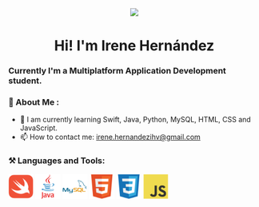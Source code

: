 <div id="header" align="center">
    <img src="https://media.giphy.com/media/L1R1tvI9svkIWwpVYr/giphy.gif" width="300"/>
    <h1 align="center">Hi! I'm Irene Hernández</h1>
    <h3 align="left">Currently I'm a Multiplatform Application Development student.</h3>
</div>

### 📖 About Me :

- 🌱 I am currently learning Swift, Java, Python, MySQL, HTML, CSS and JavaScript.
- 📫 How to contact me: irene.hernandezihv@gmail.com

<div align="left">
    <h3>⚒ Languages and Tools:</h3>
    <div>
        <img src="https://github.com/devicons/devicon/blob/master/icons/swift/swift-original.svg" title="Swift" alt="Swift" width="50" height="50">
        <img src="https://github.com/devicons/devicon/blob/master/icons/java/java-original-wordmark.svg" title="Java" alt="Java" width="50" height="50">
        <img src="https://github.com/devicons/devicon/blob/master/icons/mysql/mysql-original-wordmark.svg" title="MySQL" alt="MySQL" width="50" height="50">
        <img src="https://github.com/devicons/devicon/blob/master/icons/html5/html5-original.svg" title="HTML5" alt="HTML5" width="50" height="50">
        <img src="https://github.com/devicons/devicon/blob/master/icons/css3/css3-original.svg" title="CSS" alt="CSS" width="50" height="50">
        <img src="https://github.com/devicons/devicon/blob/master/icons/javascript/javascript-original.svg" title="JavaScript" alt="JavaScript" width="50" height="50">
    </div>
</div>
